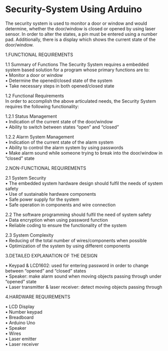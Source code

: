 # Security-System Using Arduino

The security system is used to monitor a door or window and would determine, whether the door/window is closed or opened by using laser sensor. In order to alter the states, a pin must be entered using a number pad. Additionally, there is a display which shows the current state of the door/window.

1.FUNCTIONAL REQUIREMENTS

1.1	Summary of Functions
The Security System requires a embedded system based solution for a program whose primary functions are to:  
•	Monitor a door or window  
•	Determine the opened/closed state of the system  
•	Take necessary steps in both opened/closed state  

1.2	Functional Requirements  
In order to accomplish the above articulated needs, the Security System requires the following functionality:  

1.2.1 Status Management  
  •	Indication of the current state of the door/window  
  •	Ability to switch between states “open” and “closed”  

1.2.2 Alarm System Management  
  •	Indication of the current state of the alarm system   
  •	Ability to control the alarm system by using passwords  
  •	Make alarm sound while someone trying to break into the door/window in “closed” state  
 

2.NON-FUNCTIONAL REQUIREMENTS

2.1 System Security  
  •	The embedded system hardware design should fulfil the needs of system safety    
  •	Use of sustainable hardware components   
  •	Safe power supply for the system  
  •	Safe operation in components and wire connection  

2.2 The software programming should fulfil the need of system safety  
  •	Data encryption when using password function  
  •	Reliable coding to ensure the functionality of the system  

2.3 System Complexity  
  •	Reducing of the total number of wires/components when possible  
  •	Optimization of the system by using different components  


3.DETAILED EXPLANATION OF THE DESIGN

•	Keypad & LCD1602: used for entering password in order to change between “opened” and “closed” states  
•	Speaker: make alarm sound when moving objects passing through under “opened” state  
•	Laser transmitter & laser receiver: detect moving objects passing through   


4.HARDWARE REQUIREMENTS 	  

•	LCD Display   
•	Number keypad   
•	Breadboard  
•	Arduino Uno  
• Speaker  
•	Wires  
•	Laser emitter  
•	Laser receiver  

